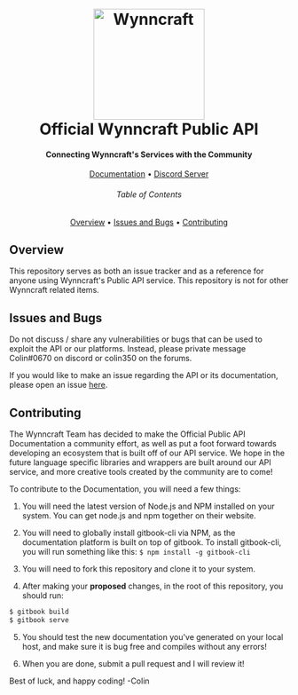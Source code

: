 <h1 align="center">
    <br/>
    <a href="httsp:://wynncraft.com/" target="_blank">
        <img src="https://cdn.wynncraft.com/img/logo.png" width="200" alt="Wynncraft" />
    </a>
    <br/>
    Official Wynncraft Public API
    <br/>
</h1>

<h4 align="center">Connecting Wynncraft's Services with the Community</h4>

<p align="center">
    <a href="https://docs.wynncraft.com/">Documentation</a> •
    <a href="https://discord.gg/nUFD9xX">Discord Server</a>
</p>

<h6 align="center">Table of Contents</h6>
<p align="center">
    <a href="#overview">Overview</a> •
    <a href="#issues-and-bugs">Issues and Bugs</a> •
    <a href="#contributing">Contributing</a>
</p>

## Overview
This repository serves as both an issue tracker and as a reference for anyone using Wynncraft's Public API service. This repository is not for other Wynncraft related items.

## Issues and Bugs
Do not discuss / share any vulnerabilities or bugs that can be used to exploit the API or our platforms. Instead, please private message Colin#0670 on discord or colin350 on the forums. 

If you would like to make an issue regarding the API or its documentation, please open an issue [here](https://github.com/Wynncraft/WynncraftAPI/issues).

## Contributing
The Wynncraft Team has decided to make the Official Public API Documentation a community effort, as well as put a foot forward towards developing an ecosystem that is built off of our API service. We hope in the future language specific libraries and wrappers are built around our API service, and more creative tools created by the community are to come! 

To contribute to the Documentation, you will need a few things:
1. You will need the latest version of Node.js and NPM installed on your system. You can get node.js and npm together on their website.

2. You will need to globally install gitbook-cli via NPM, as the documentation platform is built on top of gitbook. To install gitbook-cli, you will run something like this: `$ npm install -g gitbook-cli`

3. You will need to fork this repository and clone it to your system.

4. After making your __proposed__ changes, in the root of this repository, you should run:
```bash
$ gitbook build
$ gitbook serve
```

5. You should test the new documentation you've generated on your local host, and make sure it is bug free and compiles without any errors!

6. When you are done, submit a pull request and I will review it!


Best of luck, and happy coding!
-Colin
